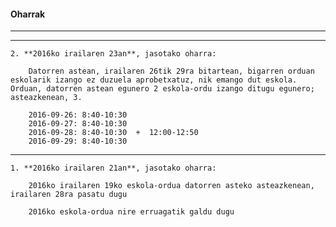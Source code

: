 #### Oharrak
-----------------------------------

----------------------------------

    2. **2016ko irailaren 23an**, jasotako oharra:

        Datorren astean, irailaren 26tik 29ra bitartean, bigarren orduan eskolarik izango ez duzuela aprobetxatuz, nik emango dut eskola. Orduan, datorren astean egunero 2 eskola-ordu izango ditugu egunero; asteazkenean, 3.  

        2016-09-26: 8:40-10:30  
        2016-09-27: 8:40-10:30  
        2016-09-28: 8:40-10:30  +  12:00-12:50  
        2016-09-29: 8:40-10:30  


----------------------------------

    1. **2016ko irailaren 21an**, jasotako oharra:

        2016ko irailaren 19ko eskola-ordua datorren asteko asteazkenean, irailaren 28ra pasatu dugu  

        2016ko eskola-ordua nire erruagatik galdu dugu
